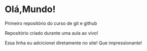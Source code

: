 # Olá,Mundo!
Primeiro repositório do curso de git e github

Repositório criado durante uma aula ao vivo!

Essa linha eu adcicionei diretamente no site! Que impressionante!
